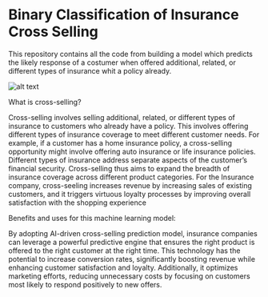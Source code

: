 # Binary Classification of Insurance Cross Selling
This repository contains all the code from building a model which predicts the likely response of a costumer when offered additional, related, or different types of insurance whit a policy already.

![alt text](https://blogv2new.clickfunnels.com/wp-content/uploads/2021/07/1-55.jpg)

What is cross-selling?

Cross-selling involves selling additional, related, or different types of insurance to customers who already have a policy. This involves offering different types of insurance coverage to meet different customer needs. For example, if a customer has a home insurance policy, a cross-selling opportunity might involve offering auto insurance or life insurance policies. Different types of insurance address separate aspects of the customer’s financial security. 
Cross-selling thus aims to expand the breadth of insurance coverage across different product categories.
For the Insurance company, cross-seeling increases revenue by increasing sales of existing customers, and it triggers virtuous loyalty processes by improving overall satisfaction with the shopping experience

Benefits and uses for this machine learning model:

By adopting AI-driven cross-selling prediction model, insurance companies can leverage a powerful predictive engine that ensures the right product is offered to the right customer at the right time. This technology has the potential to increase conversion rates, significantly boosting revenue while enhancing customer satisfaction and loyalty. Additionally, it optimizes marketing efforts, reducing unnecessary costs by focusing on customers most likely to respond positively to new offers.
